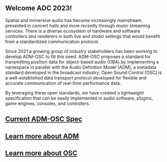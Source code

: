 ## Welcome ADC 2023!

Spatial and immersive audio has become increasingly mainstream, presented in concert halls and more recently through music streaming services. There is a diverse ecosystem of hardware and software controllers and renderers in both live and studio settings that would benefit from a standardized communication protocol. 
                
Since 2021 a growing group of industry stakeholders has been working to develop ADM-OSC to fill this need. ADM-OSC proposes a standard for transmitting position data for object-based audio (OBA) by implementing a namespace in parallel with the Audio Definition Model (ADM), a metadata standard developed in the broadcast industry. Open Sound Control (OSC) is a well-established data transport protocol developed for flexible and accurate communication of real-time performance data.  

By leveraging these open standards, we have created a lightweight specification that can be easily implemented in audio software, plugins, game engines, consoles, and controllers.

## [Current ADM-OSC Spec](https://immersive-audio-live.github.io/ADM-OSC/html/adm_spec.html)

## [Learn more about ADM](https://adm.ebu.io/index.html)

## [Learn more about OSC](https://opensoundcontrol.stanford.edu/)
